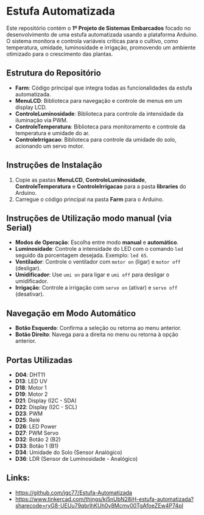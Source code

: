 # Estufa Automatizada

Este repositório contém o **1º Projeto de Sistemas Embarcados** focado no desenvolvimento de uma estufa automatizada usando a plataforma Arduino. O sistema monitora e controla variáveis críticas para o cultivo, como temperatura, umidade, luminosidade e irrigação, promovendo um ambiente otimizado para o crescimento das plantas.

## Estrutura do Repositório

- **Farm**: Código principal que integra todas as funcionalidades da estufa automatizada.
- **MenuLCD**: Biblioteca para navegação e controle de menus em um display LCD.
- **ControleLuminosidade**: Biblioteca para controle da intensidade da iluminação via PWM.
- **ControleTemperatura**: Biblioteca para monitoramento e controle da temperatura e umidade do ar.
- **ControleIrrigacao**: Biblioteca para controle da umidade do solo, acionando um servo motor.

## Instruções de Instalação

1. Copie as pastas **MenuLCD**, **ControleLuminosidade**, **ControleTemperatura** e **ControleIrrigacao** para a pasta **libraries** do Arduino.
2. Carregue o código principal na pasta **Farm** para o Arduino.

## Instruções de Utilização modo manual (via Serial)

- **Modos de Operação**: Escolha entre modo **manual** e **automático**.
- **Luminosidade**: Controle a intensidade do LED com o comando `led` seguido da porcentagem desejada. Exemplo: `led 65`.
- **Ventilador**: Controle o ventilador com `motor on` (ligar) e `motor off` (desligar).
- **Umidificador**: Use `umi on` para ligar e `umi off` para desligar o umidificador.
- **Irrigação**: Controle a irrigação com `servo on` (ativar) e `servo off` (desativar).

## Navegação em Modo Automático

- **Botão Esquerdo**: Confirma a seleção ou retorna ao menu anterior.
- **Botão Direito**: Navega para a direita no menu ou retorna à opção anterior.

## Portas Utilizadas
- **D04**: DHT11  
- **D13**: LED UV  
- **D18**: Motor 1  
- **D19**: Motor 2  
- **D21**: Display (I2C - SDA)  
- **D22**: Display (I2C - SCL)  
- **D23**: PWM  
- **D25**: Relé  
- **D26**: LED Power  
- **D27**: PWM Servo  
- **D32**: Botão 2 (B2)  
- **D33**: Botão 1 (B1)  
- **D34**: Umidade do Solo (Sensor Analógico)  
- **D36**: LDR (Sensor de Luminosidade - Analógico)  

## Links:
- https://github.com/jgc77/Estufa-Automatizada
- https://www.tinkercad.com/things/kj5nUbN28iH-estufa-automatizada?sharecode=ryG8-UEUu79qbrlhKUh0y8Mcmv00TgAfoeZEw4P74pI
